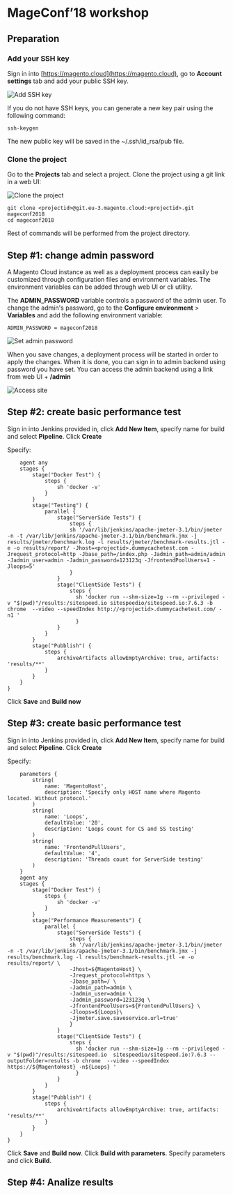 # MageConf’18  workshop

## Preparation
### Add your SSH key
Sign in into [https://magento.cloud](https://magento.cloud), go to **Account settings** tab and add your public SSH key.

![Add SSH key](/images/account_settings.png?raw=true)

If you do not have SSH keys, you can generate a new key pair using the following command:
```
ssh-keygen
```
The new public key will be saved in the ~/.ssh/id_rsa/pub file.


### Clone the project
Go to the **Projects** tab and select a project. Clone the project using a git link in a web UI:

![Clone the project](/images/clone_project.png?raw=true)

```
git clone <projectid>@git.eu-3.magento.cloud:<projectid>.git mageconf2018
cd mageconf2018
```

Rest of commands will be performed from the project directory.


## Step #1: change admin password
A Magento Cloud instance as well as a deployment process can easily be customized through configuration files and environment variables.
The environment variables can be added through web UI or cli utility.

The **ADMIN_PASSWORD** variable controls a password of the admin user. To change the admin's password,
go to the **Configure environment** > **Variables** and add the following environment variable:
```
ADMIN_PASSWORD = mageconf2018
```
![Set admin password](/images/admin_password.png?raw=true)

When you save changes, a deployment process will be started in order to apply the changes.
When it is done, you can sign in to admin backend using password you have set.
You can access the admin backend using a link from web UI + **/admin**

![Access site](/images/access_site.png?raw=true)


## Step #2: create basic performance test

Sign in into Jenkins provided in, click **Add New Item**, specify name for build and select **Pipeline**. Click **Create**

Specify:
```pipeline {
	agent any
	stages {
		stage("Docker Test") {
			steps {
				sh 'docker -v'
			}
		}
		stage("Testing") {
			parallel {
				stage("ServerSide Tests") {
					steps {
                    sh '/var/lib/jenkins/apache-jmeter-3.1/bin/jmeter -n -t /var/lib/jenkins/apache-jmeter-3.1/bin/benchmark.jmx -j results/jmeter/benchmark.log -l results/jmeter/benchmark-results.jtl -e -o results/report/ -Jhost=<projectid>.dummycachetest.com -Jrequest_protocol=http -Jbase_path=/index.php -Jadmin_path=admin/admin -Jadmin_user=admin -Jadmin_password=123123q -JfrontendPoolUsers=1 -Jloops=5'
                    }
                }
				stage("ClientSide Tests") {
					steps {
                      sh 'docker run --shm-size=1g --rm --privileged -v "$(pwd)"/results:/sitespeed.io sitespeedio/sitespeed.io:7.6.3 -b chrome  --video --speedIndex http://<projectid>.dummycachetest.com/ -n1 '
                      }
				}
			}
		}
		stage("Pubblish") {
			steps {
				archiveArtifacts allowEmptyArchive: true, artifacts: 'results/**'
			}
		}
	}
}
```

Click **Save** and **Build now**


## Step #3: create basic performance test

Sign in into Jenkins provided in, click **Add New Item**, specify name for build and select **Pipeline**. Click **Create**

Specify:
```pipeline {
    parameters {
        string(
            name: 'MagentoHost',
            description: 'Specify only HOST name where Magento located. Without protocol.'
        )
        string(
            name: 'Loops',
            defaultValue: '20',
            description: 'Loops count for CS and SS testing'
        )
        string(
            name: 'FrontendPullUsers',
            defaultValue: '4',
            description: 'Threads count for ServerSide testing'
        )
    }
	agent any
	stages {
		stage("Docker Test") {
			steps {
				sh 'docker -v'
			}
		}
		stage("Performance Measurements") {
			parallel {
				stage("ServerSide Tests") {
					steps {
                    sh '/var/lib/jenkins/apache-jmeter-3.1/bin/jmeter -n -t /var/lib/jenkins/apache-jmeter-3.1/bin/benchmark.jmx -j results/benchmark.log -l results/benchmark-results.jtl -e -o results/report/ \
                    -Jhost=${MagentoHost} \
                    -Jrequest_protocol=https \
                    -Jbase_path=/ \
                    -Jadmin_path=admin \
                    -Jadmin_user=admin \
                    -Jadmin_password=123123q \
                    -JfrontendPoolUsers=${FrontendPullUsers} \
                    -Jloops=${Loops}\
                    -Jjmeter.save.saveservice.url=true'
                    }
                }
				stage("ClientSide Tests") {
					steps {
                      sh 'docker run --shm-size=1g --rm --privileged -v "$(pwd)"/results:/sitespeed.io  sitespeedio/sitespeed.io:7.6.3 --outputFolder=results -b chrome  --video --speedIndex https://${MagentoHost} -n${Loops} '
                      }
				}
			}
		}
		stage("Pubblish") {
			steps {
				archiveArtifacts allowEmptyArchive: true, artifacts: 'results/**'
			}
		}
	}
}
```
Click **Save** and **Build now**.
Click **Build with parameters**.
Specify parameters and click **Build**.



## Step #4: Analize results
